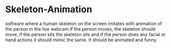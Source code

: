 # Skeleton-Animation
software where a human skeleton on the screen imitates with animation of the person in the live webcam.If the person moves, the skeleton should move, if the person sits the skeleton sits and if the person does any facial or hand actions it should mimic the same. It should be animated and funny.
